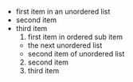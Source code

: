 * first item in an unordered list
* second item
* third item
  1. first item in ordered sub item
    - the next unordered list
    - second item of unordered list
  2. second item
  3. third item
